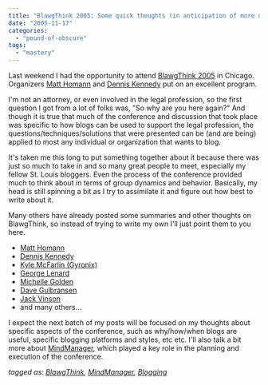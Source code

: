```yaml
---
title: "BlawgThink 2005: Some quick thoughts (in anticipation of more detail later)"
date: "2005-11-17"
categories: 
  - "pound-of-obscure"
tags: 
  - "mastery"
---
```


Last weekend I had the opportunity to attend [BlawgThink 2005](http://www.blawgthink.com/) in Chicago. Organizers [Matt Homann](http://www.nonbillablehour.com/) and [Dennis Kennedy](http://www.denniskennedy.com/) put on an excellent program.  
  
I'm not an attorney, or even involved in the legal profession, so the first question I got from a lot of folks was, "So why are you here again?" And though it is true that much of the conference and discussion that took place was specific to how blogs can be used to support the legal profession, the questions/techniques/solutions that were presented can be (and are being) applied to most any individual or organization that wants to blog.  
  
It's taken me this long to put something together about it because there was just so much to take in and so many great people to meet, especially my fellow St. Louis bloggers. Even the process of the conference provided much to think about in terms of group dynamics and behavior. Basically, my head is still spinning a bit as I try to assimilate it and figure out how best to write about it.  
  
Many others have already posted some summaries and other thoughts on BlawgThink, so instead of trying to write my own I'll just point them to you here.

- [Matt Homann](http://thenonbillablehour.typepad.com/nonbillable_hour/2005/11/blawgthink_deco.html)
- [Dennis Kennedy](http://www.denniskennedy.com/archives/2005_11.html#a000917)
- [Kyle McFarlin (Gyronix)](http://mcfarlin.typepad.com/the_underlying_blog/2005/11/gyronix_goes_to.html)
- [George Lenard](http://www.employmentblawg.com/2005/blawgthink-day-2/)
- [Michelle Golden](http://goldenmarketing.typepad.com/weblog/2005/11/fun_with_innova.html)
- [Dave Gulbransen](http://www.gulbransen.net/preaching/2005/11/)
- [Jack Vinson](http://blog.jackvinson.com/archives/2005/11/15/)
- and many others...

  
  
I expect the next batch of my posts will be focused on my thoughts about specific aspects of the conference, such as why/how/when blogs are useful, specific blogging platforms and styles, etc etc. I'll also talk a bit more about [MindManager](http://www.mindjet.com/us/), which played a key role in the planning and execution of the conference.  
  
_tagged as: [BlawgThink](http://technorati.com/tag/BlawgThink), [MindManager](http://technorati.com/tag/MindManager), [Blogging](http://technorati.com/tag/blogging)_
